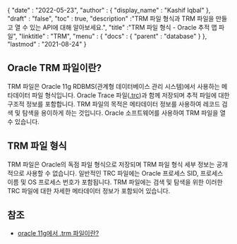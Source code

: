 {
  "date" : "2022-05-23",
  "author" : {
    "display_name" : "Kashif Iqbal"
},
  "draft" : "false",
  "toc" : true,
  "description" :"TRM 파일 형식과 TRM 파일을 만들고 열 수 있는 API에 대해 알아보세요.",
  "title" :"TRM 파일 형식 - Oracle 추적 맵 파일",
  "linktitle" : "TRM",
  "menu" : {
    "docs" : {
      "parent" : "database"
}
},
  "lastmod" : "2021-08-24"
}

## Oracle TRM 파일이란?

TRM 파일은 Oracle 11g RDBMS(관계형 데이터베이스 관리 시스템)에서 사용하는 메타데이터 파일 형식입니다. Oracle Trace 파일([.trc](/ko/database/trc/))과 함께 저장되며 추적 파일에 대한 구조적 정보를 포함합니다. TRM 파일의 목적은 메타데이터 정보를 사용하여 레코드 검색 및 탐색을 용이하게 하는 것입니다. Oracle 소프트웨어를 사용하여 TRM 파일을 열 수 있습니다.

## TRM 파일 형식

TRM 파일은 Oracle의 독점 파일 형식으로 저장되며 TRM 파일 형식 세부 정보는 공개적으로 사용할 수 없습니다. 일반적인 TRC 파일에는 Oracle 프로세스 SID, 프로세스 이름 및 OS 프로세스 번호가 포함됩니다. TRM 파일에는 검색 및 탐색을 위한 이러한 TRC 파일에 대한 자세한 메타데이터 정보가 포함되어 있습니다.

## 참조 ##

* [oracle 11g에서 .trm 파일이란?](https://forums.oracle.com/ords/apexds/post/what-is-trm-file-in-oracle-11g-0659)

